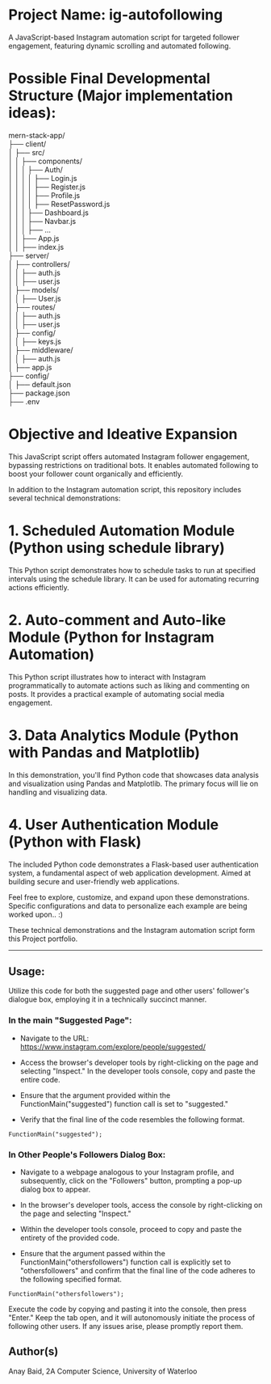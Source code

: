# Project Name: ig-autofollowing
A JavaScript-based Instagram automation script for targeted follower engagement, featuring dynamic scrolling and automated following.

# Possible Final Developmental Structure (Major implementation ideas): 

mern-stack-app/  
  ├── client/  
  │    ├── src/  
  │    │    ├── components/  
  │    │    │    ├── Auth/  
  │    │    │    │    ├── Login.js  
  │    │    │    │    ├── Register.js  
  │    │    │    │    ├── Profile.js  
  │    │    │    │    ├── ResetPassword.js  
  │    │    │    ├── Dashboard.js  
  │    │    │    ├── Navbar.js  
  │    │    │    ├── ...  
  │    │    ├── App.js  
  │    │    ├── index.js  
  ├── server/  
  │    ├── controllers/  
  │    │    ├── auth.js  
  │    │    ├── user.js  
  │    ├── models/  
  │    │    ├── User.js  
  │    ├── routes/  
  │    │    ├── auth.js  
  │    │    ├── user.js  
  │    ├── config/  
  │    │    ├── keys.js  
  │    ├── middleware/  
  │    │    ├── auth.js  
  │    ├── app.js   
  ├── config/  
  │    ├── default.json  
  ├── package.json  
  ├── .env  

# Objective and Ideative Expansion
This JavaScript script offers automated Instagram follower engagement, bypassing restrictions on traditional bots. It enables automated following to boost your follower count organically and efficiently.

In addition to the Instagram automation script, this repository includes several technical demonstrations: 

# 1. Scheduled Automation Module (Python using schedule library)
This Python script demonstrates how to schedule tasks to run at specified intervals using the schedule library. It can be used for automating recurring actions efficiently.

# 2. Auto-comment and Auto-like Module (Python for Instagram Automation)
This Python script illustrates how to interact with Instagram programmatically to automate actions such as liking and commenting on posts. It provides a practical example of automating social media engagement.

# 3. Data Analytics Module (Python with Pandas and Matplotlib)
In this demonstration, you'll find Python code that showcases data analysis and visualization using Pandas and Matplotlib. The primary focus will lie on handling and visualizing data.

# 4. User Authentication Module (Python with Flask)
The included Python code demonstrates a Flask-based user authentication system, a fundamental aspect of web application development. Aimed at building secure and user-friendly web applications.

Feel free to explore, customize, and expand upon these demonstrations. Specific configurations and data to personalize each example are being worked upon.. :) 

These technical demonstrations and the Instagram automation script form this Project portfolio. 

*************************************************************************************************************************************************************************************

## Usage: 
Utilize this code for both the suggested page and other users' follower's dialogue box, employing it in a technically succinct manner.

### In the main "Suggested Page":

* Navigate to the URL: https://www.instagram.com/explore/people/suggested/

* Access the browser's developer tools by right-clicking on the page and selecting "Inspect." In the developer tools console, copy and paste the entire code.

* Ensure that the argument provided within the FunctionMain("suggested") function call is set to "suggested."

* Verify that the final line of the code resembles the following format.
```
FunctionMain("suggested");
```

### In Other People's Followers Dialog Box: 

* Navigate to a webpage analogous to your Instagram profile, and subsequently, click on the "Followers" button, prompting a pop-up dialog box to appear.
  
* In the browser's developer tools, access the console by right-clicking on the page and selecting "Inspect."
  
* Within the developer tools console, proceed to copy and paste the entirety of the provided code.
  
* Ensure that the argument passed within the FunctionMain("othersfollowers") function call is explicitly set to "othersfollowers" and confirm that the final line of the code adheres to the following specified format.
```
FunctionMain("othersfollowers");
```

Execute the code by copying and pasting it into the console, then press "Enter." Keep the tab open, and it will autonomously initiate the process of following other users. If any issues arise, please promptly report them.

## Author(s)
Anay Baid, 2A Computer Science, University of Waterloo

